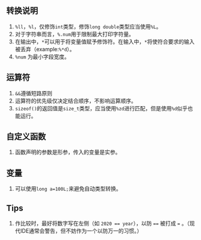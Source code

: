 ## 转换说明

1. `%ll`，`%l`，仅修饰`int`类型，修饰`long double`类型应当使用`%L`。
2. 对于字符串而言，`%.num`用于限制最大打印字符量。
3. 在输出中，`*`可以用于将变量值赋予修饰符。在输入中，`*`将使符合要求的输入被丢弃（example:`%*d`）。
4. `%num` 为最小字段宽度。

## 运算符

1. `&&`遵循短路原则
2. 运算符的优先级仅决定结合顺序，不影响运算顺序。
3. `sizeof()`的返回值是`size_t`类型，应当使用`%zd`进行匹配，但是使用`%d`似乎也能运行。

## 自定义函数

1. 函数声明的参数是形参，传入的变量是实参。

## 变量

1. 可以使用`long a=100L;`来避免自动类型转换。

## Tips

1. 作比较时，最好将数字写在左侧（如 `2020 == year`），以防 `==` 被打成 `=` 。（现代IDE通常会警告，但不妨作为一个以防万一的习惯。）

   

